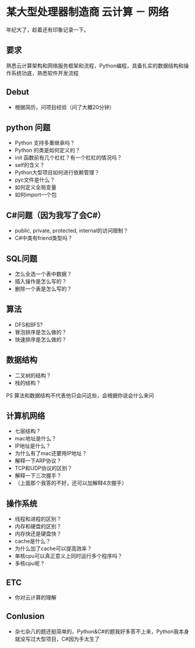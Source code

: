 # 某大型处理器制造商 云计算 － 网络

年纪大了，趁着还有印象记录一下。

## 要求

熟悉云计算架构和网络服务框架和流程，Python编程，具备扎实的数据结构和操作系统功底，熟悉软件开发流程

## Debut

- 根据简历，问项目经验（问了大概20分钟）

## python 问题

- Python 支持多重继承吗？
- Python 的类是如何定义的？
- init 函数前有几个杠杠？有一个杠杠的情况吗？
- self的含义？
- Python大型项目如何进行依赖管理？
- pyc文件是什么？
- 如何定义全局变量
- 如何import一个包

## C#问题（因为我写了会C#）

- public, private, protected, internal的访问限制？
- C#中类有friend类型吗？

## SQL问题

- 怎么全选一个表中数据？
- 插入操作是怎么写的？
- 删除一个表是怎么写的？

## 算法

- DFS和BFS?
- 冒泡排序是怎么做的？
- 快速排序是怎么做的？

## 数据结构

- 二叉树的结构？
- 栈的结构？

PS 算法和数据结构不代表他只会问这些，会根据你说会什么来问

## 计算机网络

- 七层结构？
- mac地址是什么？
- IP地址是什么？
- 为什么有了mac还要用IP地址？
- 解释一下ARP协议？
- TCP和UDP协议的区别？
- 解释一下三次握手？
- （上面那个我答的不好，还可以加解释4次握手）

## 操作系统

- 线程和进程的区别？
- 内存和硬盘的区别？
- 内存快还是硬盘快？
- cache是什么？
- 为什么加了cache可以提高效率？
- 单核cpu可以真正意义上同时运行多个程序吗？
- 多核cpu呢？

## ETC

- 你对云计算的理解

## Conlusion

- 杂七杂八的题还挺简单的，Python&C#的题我好多答不上来，Python我本身就没写过大型项目，C#因为手太生了

